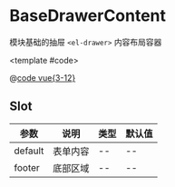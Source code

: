 # BaseDrawerContent

模块基础的抽屉 `<el-drawer>` 内容布局容器

<demo-block>

<BaseDrawerContent-demo1 />

<template #code>

@[code vue{3-12}](@demoroot/BaseDrawerContent/demo1.vue)

</template>

</demo-block>

## Slot

参数 | 说明 | 类型 | 默认值
-----|-----|-----|-----
default | 表单内容 | -- | --
footer | 底部区域 | -- | --
